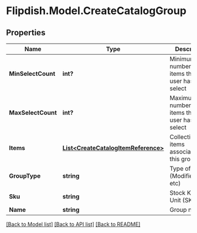 # Flipdish.Model.CreateCatalogGroup
## Properties

Name | Type | Description | Notes
------------ | ------------- | ------------- | -------------
**MinSelectCount** | **int?** | Minimum number of items that the user has to select | [optional] 
**MaxSelectCount** | **int?** | Maximum number of items that the user has to select | [optional] 
**Items** | [**List&lt;CreateCatalogItemReference&gt;**](CreateCatalogItemReference.md) | Collection of items associated with this group | [optional] 
**GroupType** | **string** | Type of group (ModifierGroup, etc) | 
**Sku** | **string** | Stock Keeping Unit (SKU) | 
**Name** | **string** | Group name | 

[[Back to Model list]](../README.md#documentation-for-models) [[Back to API list]](../README.md#documentation-for-api-endpoints) [[Back to README]](../README.md)

